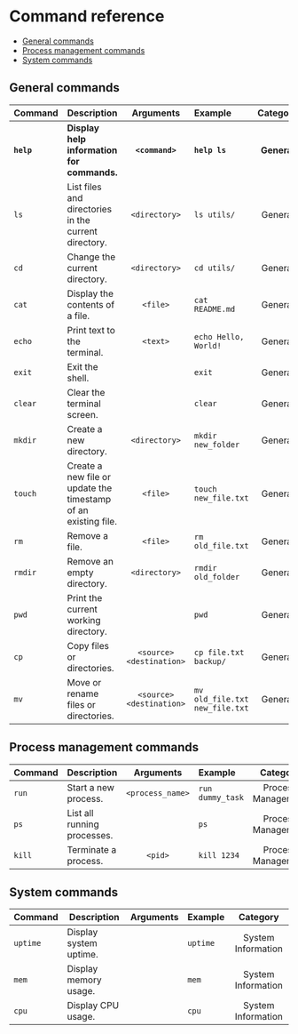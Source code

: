 # Command reference

- [General commands](#general-commands)
- [Process management commands](#process-management-commands)
- [System commands](#system-commands)

## General commands

| Command | Description | Arguments | Example | Category |
| ------- | ----------- | :---------: | :------- | :-------: |
| **`help`** | **Display help information for commands.** | **`<command>`** | **`help ls`** | **General** |
| `ls` | List files and directories in the current directory. | `<directory>` | `ls utils/` | General |
| `cd` | Change the current directory. | `<directory>` | `cd utils/` | General |
| `cat` | Display the contents of a file. | `<file>` | `cat README.md` | General |
| `echo` | Print text to the terminal. | `<text>` | `echo Hello, World!` | General |
| `exit` | Exit the shell. | | `exit` | General |
| `clear` | Clear the terminal screen. | | `clear` | General |
| `mkdir` | Create a new directory. | `<directory>` | `mkdir new_folder` | General |
| `touch` | Create a new file or update the timestamp of an existing file. | `<file>` | `touch new_file.txt` | General |
| `rm` | Remove a file. | `<file>` | `rm old_file.txt` | General |
| `rmdir` | Remove an empty directory. | `<directory>` | `rmdir old_folder` | General |
| `pwd` | Print the current working directory. | | `pwd` | General |
| `cp` | Copy files or directories. | `<source> <destination>` | `cp file.txt backup/` | General |
| `mv` | Move or rename files or directories. | `<source> <destination>` | `mv old_file.txt new_file.txt` | General |


## Process management commands

| Command | Description | Arguments | Example | Category |
| ------- | ----------- | :---------: | :------- | :-------: |
| `run` | Start a new process. | `<process_name>` | `run dummy_task` | Process Management |
| `ps` | List all running processes. | | `ps` | Process Management |
| `kill` | Terminate a process. | `<pid>` | `kill 1234` | Process Management |

## System commands

| Command | Description | Arguments | Example | Category |
| ------- | ----------- | :---------: | :------- | :-------: |
| `uptime` | Display system uptime. | | `uptime` | System Information |
| `mem` | Display memory usage. | | `mem` | System Information |
| `cpu` | Display CPU usage. | | `cpu` | System Information |